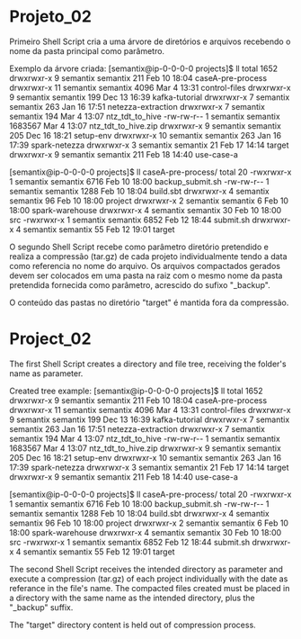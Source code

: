 # Projeto_02
Primeiro Shell Script cria a uma árvore de diretórios e arquivos recebendo o nome da pasta principal como parâmetro.

Exemplo da árvore criada:
[semantix@ip-0-0-0-0 projects]$ ll
total 1652
drwxrwxr-x  9 semantix semantix     211 Feb 10 18:04 caseA-pre-process
drwxrwxr-x 11 semantix semantix    4096 Mar  4 13:31 control-files
drwxrwxr-x  9 semantix semantix     199 Dec 13 16:39 kafka-tutorial
drwxrwxr-x  7 semantix semantix     263 Jan 16 17:51 netezza-extraction
drwxrwxr-x  7 semantix semantix     194 Mar  4 13:07 ntz_tdt_to_hive
-rw-rw-r--  1 semantix semantix 1683567 Mar  4 13:07 ntz_tdt_to_hive.zip
drwxrwxr-x  9 semantix semantix     205 Dec 16 18:21 setup-env
drwxrwxr-x 10 semantix semantix     263 Jan 16 17:39 spark-netezza
drwxrwxr-x  3 semantix semantix      21 Feb 17 14:14 target
drwxrwxr-x  9 semantix semantix     211 Feb 18 14:40 use-case-a

[semantix@ip-0-0-0-0 projects]$ ll caseA-pre-process/
total 20
-rwxrwxr-x 1 semantix semantix 6716 Feb 10 18:00 backup_submit.sh
-rw-rw-r-- 1 semantix semantix 1288 Feb 10 18:04 build.sbt
drwxrwxr-x 4 semantix semantix   96 Feb 10 18:00 project
drwxrwxr-x 2 semantix semantix    6 Feb 10 18:00 spark-warehouse
drwxrwxr-x 4 semantix semantix   30 Feb 10 18:00 src
-rwxrwxr-x 1 semantix semantix 6852 Feb 12 18:44 submit.sh
drwxrwxr-x 4 semantix semantix   55 Feb 12 19:01 target

O segundo Shell Script recebe como parâmetro diretório pretendido e realiza a compressão (tar.gz) de cada projeto individualmente tendo a data como referencia no nome do arquivo. Os arquivos compactados gerados devem ser colocados em uma pasta na raiz com o mesmo nome da pasta pretendida fornecida como parâmetro, acrescido do sufixo "_backup".

O conteúdo das pastas no diretório "target" é mantida fora da compressão.

# Project_02
The first Shell Script creates a directory and file tree, receiving the folder's name as parameter.

Created tree example:
[semantix@ip-0-0-0-0 projects]$ ll
total 1652
drwxrwxr-x  9 semantix semantix     211 Feb 10 18:04 caseA-pre-process
drwxrwxr-x 11 semantix semantix    4096 Mar  4 13:31 control-files
drwxrwxr-x  9 semantix semantix     199 Dec 13 16:39 kafka-tutorial
drwxrwxr-x  7 semantix semantix     263 Jan 16 17:51 netezza-extraction
drwxrwxr-x  7 semantix semantix     194 Mar  4 13:07 ntz_tdt_to_hive
-rw-rw-r--  1 semantix semantix 1683567 Mar  4 13:07 ntz_tdt_to_hive.zip
drwxrwxr-x  9 semantix semantix     205 Dec 16 18:21 setup-env
drwxrwxr-x 10 semantix semantix     263 Jan 16 17:39 spark-netezza
drwxrwxr-x  3 semantix semantix      21 Feb 17 14:14 target
drwxrwxr-x  9 semantix semantix     211 Feb 18 14:40 use-case-a

[semantix@ip-0-0-0-0 projects]$ ll caseA-pre-process/
total 20
-rwxrwxr-x 1 semantix semantix 6716 Feb 10 18:00 backup_submit.sh
-rw-rw-r-- 1 semantix semantix 1288 Feb 10 18:04 build.sbt
drwxrwxr-x 4 semantix semantix   96 Feb 10 18:00 project
drwxrwxr-x 2 semantix semantix    6 Feb 10 18:00 spark-warehouse
drwxrwxr-x 4 semantix semantix   30 Feb 10 18:00 src
-rwxrwxr-x 1 semantix semantix 6852 Feb 12 18:44 submit.sh
drwxrwxr-x 4 semantix semantix   55 Feb 12 19:01 target

The second Shell Script receives the intended directory as parameter and execute a compression (tar.gz) of each project individually with the date as referance in the file's name.  The compacted files created must be placed in a directory with the same name as the intended directory, plus the "_backup" suffix.

The "target" directory content is held out of compression process. 
